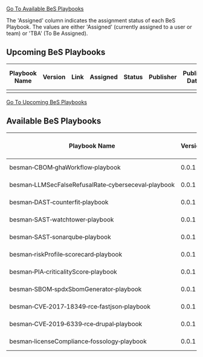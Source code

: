[Go To Available BeS Playbooks](#available-bes-playbooks)


The 'Assigned' column indicates the assignment status of each BeS Playbook. The values are either 'Assigned' (currently assigned to a user or team) or 'TBA' (To Be Assigned).



## Upcoming BeS Playbooks

| Playbook Name | Version | Link | Assigned | Status | Publisher | Publish Date | Last Update Date | Notes |
| ------------- | ------- | ---- | -------- | ------ | --------- | ------------ | ---------------- | ----- |
|               |         |      |          |        |           |              |                  |       |


[Go To Upcoming BeS Playbooks](#upcoming-bes-playbooks)
## Available BeS Playbooks

| Playbook Name                                                                   | Version | Link                                                                                                                                               | Status    | Publisher                   | Publish Date | Last Update Date | Notes |
| ------------------------------------------------------------------------------- | ------- | -------------------------------------------------------------------------------------------------------------------------------------------------- | --------- | --------------------------- | ------------ | ---------------- | ----- |
| besman&#8209;CBOM&#8209;ghaWorkflow&#8209;playbook                              | 0.0.1   | [Link](https://github.com/NeerajK007/besecure-playbooks-store/blob/develop/playbooks/besman-CBOM-ghaWorkflow-0.0.1-playbook.sh)                    | Published | BeS&nbsp;Community&nbsp;Lab | 2025-04-21   | 2025-04-21       |       |
| besman&#8209;LLMSecFalseRefusalRate&#8209;cyberseceval&#8209;playbook           | 0.0.1   | [Link](https://github.com/NeerajK007/besecure-playbooks-store/blob/develop/playbooks/besman-LLMSecFalseRefusalRate-cyberseceval-0.0.1-playbook.sh) | Published | BeS&nbsp;Community&nbsp;Lab | 2025-04-21   | 2025-04-21       |       |
| besman&#8209;DAST&#8209;counterfit&#8209;playbook                               | 0.0.1   | [Link](https://github.com/NeerajK007/besecure-playbooks-store/blob/develop/playbooks/besman-counterfit-0.0.1-playbook.sh)                          | Published | BeS&nbsp;Community&nbsp;Lab | 2024-06-12   | 2024-06-12       |       |
| besman&#8209;SAST&#8209;watchtower&#8209;playbook                               | 0.0.1   | [Link](https://github.com/NeerajK007/besecure-playbooks-store/blob/develop/playbooks/besman-SAST-watchtower-0.0.1-playbook.sh)                     | Published | BeS&nbsp;Community&nbsp;Lab | 2024-06-12   | 2024-06-12       |       |
| besman&#8209;SAST&#8209;sonarqube&#8209;playbook                                | 0.0.1   | [Link](https://github.com/NeerajK007/besecure-playbooks-store/blob/develop/playbooks/besman-SAST-sonarqube-0.0.1-playbook.sh)                      | Published | BeS&nbsp;Community&nbsp;Lab | 2024-05-16   | 2024-05-16       |       |
| besman&#8209;riskProfile&#8209;scorecard&#8209;playbook                         | 0.0.1   | [Link](https://github.com/NeerajK007/besecure-playbooks-store/blob/develop/playbooks/besman-riskProfile-scorecard-0.0.1-playbook.sh)               | Published | BeS&nbsp;Community&nbsp;Lab | 2024-05-06   | 2024-05-06       |       |
| besman&#8209;PIA&#8209;criticalityScore&#8209;playbook                          | 0.0.1   | [Link](https://github.com/NeerajK007/besecure-playbooks-store/blob/develop/playbooks/besman-criticality_score-0.0.1-playbook.sh)                   | Published | BeS&nbsp;Community&nbsp;Lab | 2024-04-12   | 2024-04-12       |       |
| besman&#8209;SBOM&#8209;spdxSbomGenerator&#8209;playbook                        | 0.0.1   | [Link](https://github.com/NeerajK007/besecure-playbooks-store/blob/develop/playbooks/besman-SBOM-spdxSbomGenerator-0.0.1-playbook.sh)              | Published | BeS&nbsp;Community&nbsp;Lab | 2024-02-27   | 2024-02-27       |       |
| besman&#8209;CVE&#8209;2017&#8209;18349&#8209;rce&#8209;fastjson&#8209;playbook | 0.0.1   | [Link](https://github.com/NeerajK007/besecure-playbooks-store/blob/develop/playbooks/besman-CVE-2017-18349-rce-fastjson-playbook.sh)               | Published | BeS&nbsp;Community&nbsp;Lab | 2025-04-20   | 2025-04-20       |       |
| besman&#8209;CVE&#8209;2019&#8209;6339&#8209;rce&#8209;drupal&#8209;playbook    | 0.0.1   | [Link](https://github.com/NeerajK007/besecure-playbooks-store/blob/develop/playbooks/besman-CVE-2019-6339-rce-drupal-playbook.md)                  | Published | BeS&nbsp;Community&nbsp;Lab | 2025-04-20   | 2025-04-20       |       |
| besman&#8209;licenseCompliance&#8209;fossology&#8209;playbook                   | 0.0.1   | [Link](https://github.com/NeerajK007/besecure-playbooks-store/blob/develop/playbooks/besman-licenseCompliance-fossology-0.0.1-playbook.sh)         | Published | BeS&nbsp;Community&nbsp;Lab | 2025-04-21   | 2025-04-21       |       |
